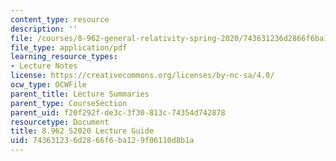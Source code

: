 ```yaml
---
content_type: resource
description: ''
file: /courses/8-962-general-relativity-spring-2020/743631236d2866f6ba129f06110d8b1a_MIT8_962S20_guide.pdf
file_type: application/pdf
learning_resource_types:
- Lecture Notes
license: https://creativecommons.org/licenses/by-nc-sa/4.0/
ocw_type: OCWFile
parent_title: Lecture Summaries
parent_type: CourseSection
parent_uid: f20f292f-de3c-3f30-813c-74354d742878
resourcetype: Document
title: 8.962 S2020 Lecture Guide
uid: 74363123-6d28-66f6-ba12-9f06110d8b1a
---
```

